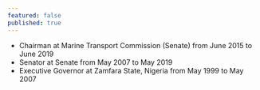 ```yaml
---
featured: false
published: true
---
```

* Chairman at Marine Transport Commission (Senate) from June 2015 to June 2019
* Senator at Senate from May 2007 to May 2019
* Executive Governor at Zamfara State, Nigeria from May 1999 to May 2007

